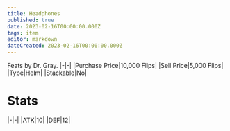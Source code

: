 ```yaml
---
title: Headphones
published: true
date: 2023-02-16T00:00:00.000Z
tags: item
editor: markdown
dateCreated: 2023-02-16T00:00:00.000Z
---
```


Feats by Dr. Gray.
|-|-|
|Purchase Price|10,000 Flips|
|Sell Price|5,000 Flips|
|Type|Helm|
|Stackable|No|

# Stats
|-|-|
|ATK|10|
|DEF|12|
